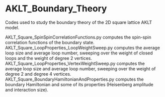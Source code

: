 # AKLT_Boundary_Theory
Codes used to study the boundary theory of the 2D square lattice AKLT model. <br />

AKLT_Square_SpinSpinCorrelationFunctions.py computes the spin-spin correlation functions of the boundary state. <br />
AKLT_Square_LoopProperties_LoopWeightSweep.py computes the average loop size and average loop number, sweeping over the weight of closed loops and the weight of degree 2 vertices. <br />
AKLT_Square_LoopProperties_VertexWeightSweep.py computes the average loop size and average loop number, sweeping over the weight of degree 2 and degree 4 vertices. <br />
AKLT_Square_BoundaryHamiltonianAndProperties.py computes the boundary Hamiltonian and some of its properties (Heisenberg amplitude and interaction size). <br />
